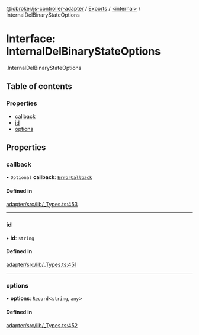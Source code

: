 [@iobroker/js-controller-adapter](../README.md) / [Exports](../modules.md) / [<internal\>](../modules/internal_.md) / InternalDelBinaryStateOptions

# Interface: InternalDelBinaryStateOptions

[<internal>](../modules/internal_.md).InternalDelBinaryStateOptions

## Table of contents

### Properties

- [callback](internal_.InternalDelBinaryStateOptions.md#callback)
- [id](internal_.InternalDelBinaryStateOptions.md#id)
- [options](internal_.InternalDelBinaryStateOptions.md#options)

## Properties

### callback

• `Optional` **callback**: [`ErrorCallback`](../modules/internal_.md#errorcallback)

#### Defined in

[adapter/src/lib/_Types.ts:453](https://github.com/ioBroker/ioBroker.js-controller/blob/ef3265a4/packages/adapter/src/lib/_Types.ts#L453)

___

### id

• **id**: `string`

#### Defined in

[adapter/src/lib/_Types.ts:451](https://github.com/ioBroker/ioBroker.js-controller/blob/ef3265a4/packages/adapter/src/lib/_Types.ts#L451)

___

### options

• **options**: `Record`<`string`, `any`\>

#### Defined in

[adapter/src/lib/_Types.ts:452](https://github.com/ioBroker/ioBroker.js-controller/blob/ef3265a4/packages/adapter/src/lib/_Types.ts#L452)
